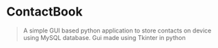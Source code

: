 # ContactBook
> A simple GUI based python application to store contacts on device using MySQL database.
> Gui made using Tkinter in python
